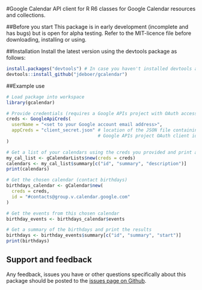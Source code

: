 #Google Calendar API client for R
R6 classes for Google Calendar resources and collections.

##Before you start
This package is in early development (incomplete and has bugs) but is open for alpha testing. Refer to the MIT-licence file before downloading, installing or using.

##Installation
Install the latest version using the devtools package as follows:
```r
install.packages("devtools") # In case you haven't installed devtools already
devtools::install_github("jdeboer/gcalendar")
```

##Example use
```r
# Load package into workspace
library(gcalendar)

# Provide credentials (requires a Google APIs project with OAuth access)
creds <- GoogleApiCreds(
  userName = "<set to your Google account email address>",
  appCreds = "client_secret.json" # location of the JSON file containing your
                                  # Google APIs project OAuth client id and secret.
)

# Get a list of your calendars using the creds you provided and print a summary
my_cal_list <- gCalendarLists$new(creds = creds)
calendars <- my_cal_list$summary[c("id", "summary", "description")]
print(calendars)

# Get the chosen calendar (contact birthdays)
birthdays_calendar <- gCalendar$new(
  creds = creds,
  id = "#contacts@group.v.calendar.google.com"
)

# Get the events from this chosen calendar
birthday_events <- birthdays_calendar$events

# Get a summary of the birthdays and print the results
birthdays <- birthday_events$summary[c("id", "summary", "start")]
print(birthdays)

```

## Support and feedback
Any feedback, issues you have or other questions specifically about this package should be posted to the [issues page on Github](https://github.com/jdeboer/gcalendar/issues).
